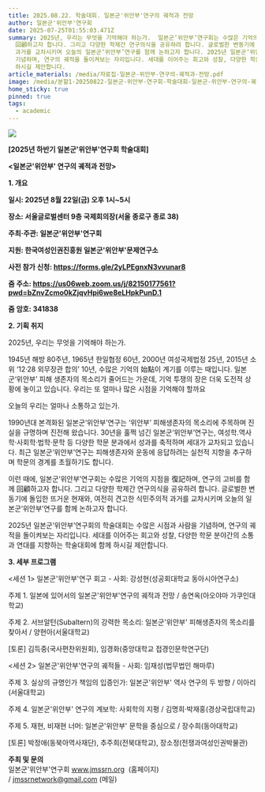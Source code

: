 ```yaml
---
title: 2025.08.22. 학술대회. 일본군'위안부'연구의 궤적과 전망
author: 일본군'위안부'연구회
date: 2025-07-25T01:55:03.471Z
summary: 2025년, 우리는 무엇을 기억해야 하는가.  일본군‘위안부’연구회는 수많은 기억의 지점을 復記하며, 연구의 고비를 함께
  回顧하고자 합니다. 그리고 다양한 학제간 연구의식을 공유하려 합니다. 글로벌한 변동기에 돌입한 뜨거운 현재와, 여전히 견고한 식민주의적
  과거를 교차시키며 오늘의 일본군‘위안부’연구를 함께 논하고자 합니다. 2025년 일본군‘위안부’연구회의 학술대회는 수많은 시점과 사람을
  기념하며, 연구의 궤적을 돌이켜보는 자리입니다. 세대를 이어주는 회고와 성찰, 다양한 학문 분야간의 소통과 연대를 지향하는 학술대회에 함께
  하시길 제안합니다.
article_materials: /media/자료집-일본군-위안부-연구의-궤적과-전망.pdf
image: /media/분할1-20250822-일본군-위안부-연구회-학술대회-일본군-위안부-연구의-궤적과-전망_포스터-0721최종-.jpg
home_sticky: true
pinned: true
tags:
  - academic
---
```

![](/media/분할2-20250822-일본군-위안부-연구회-학술대회-일본군-위안부-연구의-궤적과-전망_포스터-0721최종-.png)

<!--StartFragment-->

**\[2025년 하반기 일본군'위안부'연구회 학술대회]** 

**<일본군'위안부' 연구의 궤적과 전망>**

<!--EndFragment-->

<!--StartFragment-->

**1. 개요**

**일시: 2025년 8월 22일(금) 오후 1시~5시**

**장소: 서울글로벌센터 9층 국제회의장(서울 종로구 종로 38)**

**주최·주관: 일본군'위안부'연구회**

**지원: 한국여성인권진흥원 일본군'위안부'문제연구소**

**사전 참가 신청: <https://forms.gle/2yLPEgnxN3vvunar8>**

**줌 주소: <https://us06web.zoom.us/j/82150177561?pwd=bZnvZcmo0kZjqvHpi6we8eLHpkPunD.1>**

**줌 암호: 341838**



**2. 기획 취지**

<!--EndFragment-->

2025년, 우리는 무엇을 기억해야 하는가.

1945년 해방 80주년, 1965년 한일협정 60년, 2000년 여성국제법정 25년, 2015년 소위 ‘12·28 외무장관 합의’ 10년, 수많은 기억의 始點이 계기를 이루는 때입니다. 일본군‘위안부’ 피해 생존자의 목소리가 줄어드는 가운데, 기억 투쟁의 장은 더욱 도전적 상황에 놓이고 있습니다. 우리는 또 얼마나 많은 시점을 기억해야 할까요

오늘의 우리는 얼마나 소통하고 있는가.

1990년대 본격화된 일본군‘위안부’연구는 ‘위안부’ 피해생존자의 목소리에 주목하며 진실을 규명하며 진전해 왔습니다. 30년을 훌쩍 넘긴 일본군‘위안부’연구는, 여성학․역사학‧사회학‧법학‧문학 등 다양한 학문 분과에서 성과를 축적하며 세대가 교차되고 있습니다. 최근 일본군‘위안부’연구는 피해생존자와 운동에 응답하려는 실천적 지향을 추구하며 학문의 경계를 초월하기도 합니다.

이런 때에, 일본군‘위안부’연구회는 수많은 기억의 지점을 復記하며, 연구의 고비를 함께 回顧하고자 합니다. 그리고 다양한 학제간 연구의식을 공유하려 합니다. 글로벌한 변동기에 돌입한 뜨거운 현재와, 여전히 견고한 식민주의적 과거를 교차시키며 오늘의 일본군‘위안부’연구를 함께 논하고자 합니다.

2025년 일본군‘위안부’연구회의 학술대회는 수많은 시점과 사람을 기념하며, 연구의 궤적을 돌이켜보는 자리입니다. 세대를 이어주는 회고와 성찰, 다양한 학문 분야간의 소통과 연대를 지향하는 학술대회에 함께 하시길 제안합니다.

<!--StartFragment-->

**3. 세부 프로그램** 

<세션 1> 일본군'위안부'연구 회고 - 사회: 강성현(성공회대학교 동아시아연구소)

주제 1. 일본에 있어서의 일본군'위안부'연구의 궤적과 전망 / 송연옥(아오야마 가쿠인대학교)

주제 2. 서브알턴(Subaltern)의 강력한 목소리: 일본군'위안부' 피해생존자의 목소리를 찾아서 / 양현아(서울대학교)

\[토론] 김득중(국사편찬위원회), 임경화(중앙대학교 접경인문학연구단)

<세션 2> 일본군'위안부'연구의 궤적들 - 사회: 임재성(법무법인 해마루)

주제 3. 실상의 규명인가 책임의 입증인가: 일본군'위안부' 역사 연구의 두 방향 / 이아리(서울대학교)

주제 4. 일본군'위안부' 연구의 계보학: 사회학의 지평 / 김명희·박재홍(경상국립대학교)

주제 5. 재현, 비재현 너머: 일본군'위안부' 문학을 중심으로 / 장수희(동아대학교) 

\[토론] 박정애(동북아역사재단), 추주희(전북대학교), 장소정(전쟁과여성인권박물관)

<!--EndFragment-->

**주최 및 문의** \
일본군'위안부'연구회 www.jmssrn.org  (홈페이지) / jmssrnetwork@gmail.com (메일) 

<!--EndFragment-->